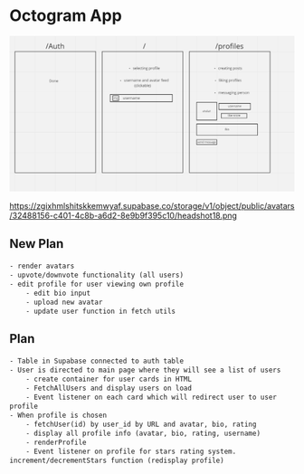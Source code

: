 # Octogram App

![](/assets/wireframe.png)

https://zgixhmlshitskkemwyaf.supabase.co/storage/v1/object/public/avatars/32488156-c401-4c8b-a6d2-8e9b9f395c10/headshot18.png

## New Plan

    - render avatars
    - upvote/downvote functionality (all users)
    - edit profile for user viewing own profile
        - edit bio input
        - upload new avatar
        - update user function in fetch utils

## Plan

    - Table in Supabase connected to auth table
    - User is directed to main page where they will see a list of users
        - create container for user cards in HTML
        - FetchAllUsers and display users on load
        - Event listener on each card which will redirect user to user profile
    - When profile is chosen
        - fetchUser(id) by user_id by URL and avatar, bio, rating
        - display all profile info (avatar, bio, rating, username)
        - renderProfile
        - Event listener on profile for stars rating system. increment/decrementStars function (redisplay profile)
